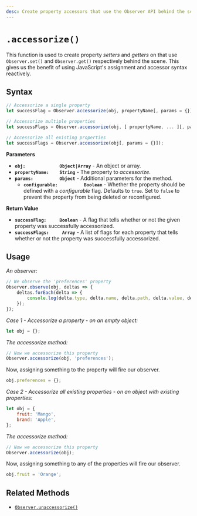 ```yaml
---
desc: Create property accessors that use the Observer API behind the scenes.
---
```

# `.accessorize()`

This function is used to create property *setters* and *getters* on that use `Observer.set()` and `Observer.get()` respectively behind the scene. This gives us the benefit of using JavaScript's assignment and accessor syntax reactively.

## Syntax

```js
// Accessorize a single property
let successFlag = Observer.accessorize(obj, propertyName[, params = {}]);

// Accessorize multiple properties
let successFlags = Observer.accessorize(obj, [ propertyName, ... ][, params = {}]);

// Accessorize all existing properties
let successFlags = Observer.accessorize(obj[, params = {}]);
```

**Parameters**

+ **`obj:             Object|Array`** - An object or array.
+ **`propertyName:    String`** - The property to *accessorize*.
+ **`params:          Object`** - Additional parameters for the method.
    + **`configurable:          Boolean`** - Whether the property should be defined with a *configurable* flag. Defaults to `true`. Set to `false` to prevent the property from being deleted or reconfigured.

**Return Value**

+ **`successFlag:     Boolean`** - A flag that tells whether or not the given property was successfully accessorized.
+ **`successFlags:     Array`** - A list of flags for each property that tells whether or not the property was successfully accessorized.

## Usage

*An observer:*

```js
// We observe the 'preferences' property
Observer.observe(obj, deltas => {
    deltas.forEach(delta => {
        console.log(delta.type, delta.name, delta.path, delta.value, delta.oldValue);
    });
});
```

*Case 1 - Accessorize a property - on an empty object:*

```js
let obj = {};
```

*The accessorize method:*

```js
// Now we accessorize this property
Observer.accessorize(obj, 'preferences');
```

Now, assigning something to the property will fire our observer.

```js
obj.preferences = {};
```

*Case 2 - Accessorize all existing properties - on an object with existing properties:*

```js
let obj = {
    fruit: 'Mango',
    brand: 'Apple',
};
```

*The accessorize method:*

```js
// Now we accessorize this property
Observer.accessorize(obj);
```

Now, assigning something to any of the properties will fire our observer.

```js
obj.fruit = 'Orange';
```

## Related Methods

+ [`Observer.unaccessorize()`](../unaccessorize)